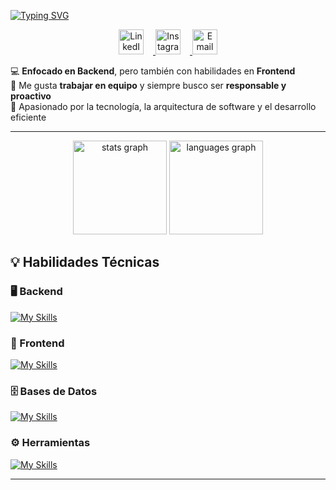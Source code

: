 [![Typing SVG](https://readme-typing-svg.herokuapp.com?font=Fira+Code&pause=1000&color=F7F7F7&width=435&lines=%F0%9F%91%8B+%C2%A1Hola%2C+soy+Juan+Andr%C3%A9s+Mosquera!++;%F0%9F%8E%93+Estudiante+de+Ingenier%C3%ADa+de+Sistemas)](https://git.io/typing-svg)
<p align="center">
  <a href="https://www.linkedin.com/in/juan-mosquera-nu%C3%B1ez-27a827232/" target="_blank" rel="noopener noreferrer">
    <img src="https://skillicons.dev/icons?i=linkedin" alt="LinkedIn" width="40" height="40" style="margin-right:15px"/>
  </a>
  
  <a href="https://www.instagram.com/jandres.11?igsh=MTB1MmhoY3RoaXlxZw%3D%3D&utm_source=qr" target="_blank" rel="noopener noreferrer">
    <img src="https://skillicons.dev/icons?i=instagram" alt="Instagram" width="40" height="40" style="margin-right:15px"/>
  </a>
  
  <a href="mailto:jamn011020@gmail.com" target="_blank" rel="noopener noreferrer">
    <img src="https://skillicons.dev/icons?i=gmail" alt="Email" width="40" height="40"/>
  </a>
</p>


💻 **Enfocado en Backend**, pero también con habilidades en **Frontend**  
🤝 Me gusta **trabajar en equipo** y siempre busco ser **responsable y proactivo**  
🚀 Apasionado por la tecnología, la arquitectura de software y el desarrollo eficiente  


---

<div align="center">
  <img src="https://github-readme-stats.vercel.app/api?username=jandres011&hide_title=false&hide_rank=false&show_icons=true&include_all_commits=true&count_private=true&disable_animations=false&theme=dracula&locale=en&hide_border=false" height="150" alt="stats graph"  />
  <img src="https://github-readme-stats.vercel.app/api/top-langs?username=jandres011&locale=en&hide_title=false&layout=compact&card_width=320&langs_count=5&theme=dracula&hide_border=false" height="150" alt="languages graph"  />
</div>

## 💡 Habilidades Técnicas  

### 🖥️ Backend  
[![My Skills](https://skillicons.dev/icons?i=java,spring,nodejs,python&theme=light)](https://skillicons.dev)

### 🎨 Frontend  
[![My Skills](https://skillicons.dev/icons?i=javascript,typescript,react,angular&theme=light)](https://skillicons.dev)

### 🗄️ Bases de Datos  
[![My Skills](https://skillicons.dev/icons?i=mysql,mongodb,postgres&theme=light)](https://skillicons.dev)

### ⚙️ Herramientas  
[![My Skills](https://skillicons.dev/icons?i=git,docker,azure&theme=light)](https://skillicons.dev)

---



